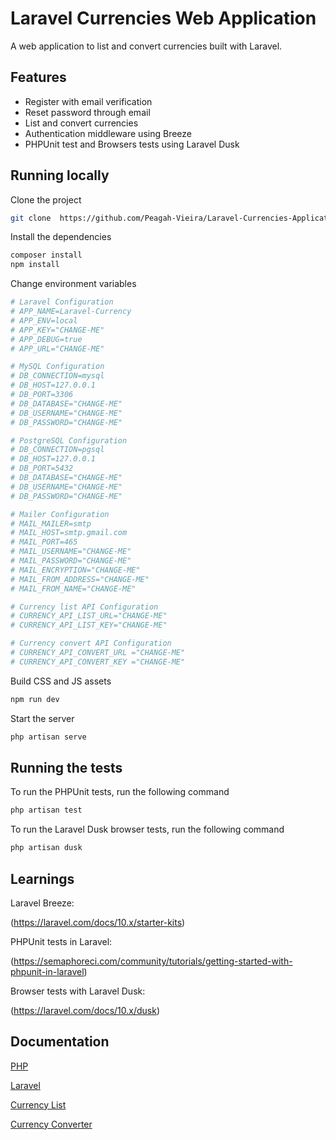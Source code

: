 # Laravel Currencies Web Application

A web application to list and convert currencies built with Laravel.

## Features

-   Register with email verification
-   Reset password through email
-   List and convert currencies
-   Authentication middleware using Breeze
-   PHPUnit test and Browsers tests using Laravel Dusk

## Running locally

Clone the project

```bash
git clone  https://github.com/Peagah-Vieira/Laravel-Currencies-Application
```

Install the dependencies

```bash
composer install
npm install
```

Change environment variables

```bash
# Laravel Configuration
# APP_NAME=Laravel-Currency
# APP_ENV=local
# APP_KEY="CHANGE-ME"
# APP_DEBUG=true
# APP_URL="CHANGE-ME"

# MySQL Configuration
# DB_CONNECTION=mysql
# DB_HOST=127.0.0.1
# DB_PORT=3306
# DB_DATABASE="CHANGE-ME"
# DB_USERNAME="CHANGE-ME"
# DB_PASSWORD="CHANGE-ME"

# PostgreSQL Configuration
# DB_CONNECTION=pgsql
# DB_HOST=127.0.0.1
# DB_PORT=5432
# DB_DATABASE="CHANGE-ME"
# DB_USERNAME="CHANGE-ME"
# DB_PASSWORD="CHANGE-ME"

# Mailer Configuration
# MAIL_MAILER=smtp
# MAIL_HOST=smtp.gmail.com
# MAIL_PORT=465
# MAIL_USERNAME="CHANGE-ME"
# MAIL_PASSWORD="CHANGE-ME"
# MAIL_ENCRYPTION="CHANGE-ME"
# MAIL_FROM_ADDRESS="CHANGE-ME"
# MAIL_FROM_NAME="CHANGE-ME"

# Currency list API Configuration
# CURRENCY_API_LIST_URL="CHANGE-ME"
# CURRENCY_API_LIST_KEY="CHANGE-ME"

# Currency convert API Configuration
# CURRENCY_API_CONVERT_URL ="CHANGE-ME"
# CURRENCY_API_CONVERT_KEY ="CHANGE-ME"
```

Build CSS and JS assets

```bash
npm run dev
```

Start the server

```bash
php artisan serve
```

## Running the tests

To run the PHPUnit tests, run the following command

```bash
php artisan test
```

To run the Laravel Dusk browser tests, run the following command

```bash
php artisan dusk
```

## Learnings

Laravel Breeze:

(https://laravel.com/docs/10.x/starter-kits)

PHPUnit tests in Laravel:

(https://semaphoreci.com/community/tutorials/getting-started-with-phpunit-in-laravel)

Browser tests with Laravel Dusk:

(https://laravel.com/docs/10.x/dusk)

## Documentation

[PHP](https://www.php.net)

[Laravel](https://laravel.com)

[Currency List](https://app.freecurrencyapi.com/)

[Currency Converter](https://rapidapi.com/apininjas/api/currency-converter-by-api-ninjas/)
